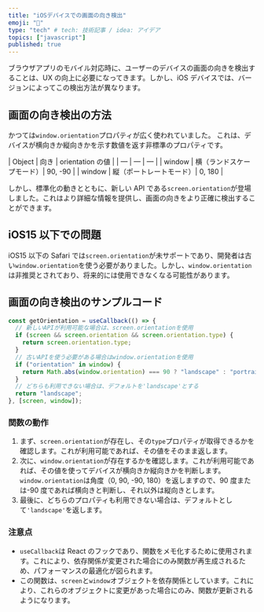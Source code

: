 ```yaml
---
title: "iOSデバイスでの画面の向き検出"
emoji: "🐥"
type: "tech" # tech: 技術記事 / idea: アイデア
topics: ["javascript"]
published: true
---
```


ブラウザアプリのモバイル対応時に、ユーザーのデバイスの画面の向きを検出することは、UX の向上に必要になってきます。しかし、iOS デバイスでは、バージョンによってこの検出方法が異なります。

## 画面の向き検出の方法

かつては`window.orientation`プロパティが広く使われていました。
これは、デバイスが横向きか縦向きかを示す数値を返す非標準のプロパティです。

| Object | 向き | orientation の値 |
| — | — | — |
| window | 横（ランドスケープモード）| 90, -90 |
| window | 縦（ポートレートモード）| 0, 180 |

しかし、標準化の動きとともに、新しい API である`screen.orientation`が登場しました。これはより詳細な情報を提供し、画面の向きをより正確に検出することができます。

## iOS15 以下での問題

iOS15 以下の Safari では`screen.orientation`が未サポートであり、開発者は古い`window.orientation`を使う必要がありました。しかし、`window.orientation`は非推奨とされており、将来的には使用できなくなる可能性があります。

## 画面の向き検出のサンプルコード

```jsx
const getOrientation = useCallback(() => {
  // 新しいAPIが利用可能な場合は、screen.orientationを使用
  if (screen && screen.orientation && screen.orientation.type) {
    return screen.orientation.type;
  }
  // 古いAPIを使う必要がある場合はwindow.orientationを使用
  if ("orientation" in window) {
    return Math.abs(window.orientation) === 90 ? "landscape" : "portrait";
  }
  // どちらも利用できない場合は、デフォルトを'landscape'とする
  return "landscape";
}, [screen, window]);
```

### 関数の動作

1. まず、`screen.orientation`が存在し、その`type`プロパティが取得できるかを確認します。これが利用可能であれば、その値をそのまま返します。
2. 次に、`window.orientation`が存在するかを確認します。これが利用可能であれば、その値を使ってデバイスが横向きか縦向きかを判断します。`window.orientation`は角度（0, 90, -90, 180）を返しますので、90 度または-90 度であれば横向きと判断し、それ以外は縦向きとします。
3. 最後に、どちらのプロパティも利用できない場合は、デフォルトとして`'landscape'`を返します。

### 注意点

- `useCallback`は React のフックであり、関数をメモ化するために使用されます。これにより、依存関係が変更された場合にのみ関数が再生成されるため、パフォーマンスの最適化が図られます。
- この関数は、`screen`と`window`オブジェクトを依存関係としています。これにより、これらのオブジェクトに変更があった場合にのみ、関数が更新されるようになります。
